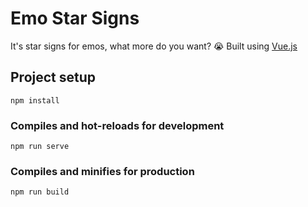 # Emo Star Signs
It's star signs for emos, what more do you want? 😭 Built using [Vue.js](https://vuejs.org/)

## Project setup
```
npm install
```

### Compiles and hot-reloads for development
```
npm run serve
```

### Compiles and minifies for production
```
npm run build
```
